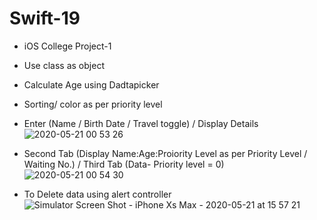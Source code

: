 # Swift-19
- iOS College Project-1
- Use class as object
- Calculate Age using Dadtapicker
- Sorting/ color as per priority level


- Enter (Name / Birth Date / Travel toggle) / Display Details
![2020-05-21 00 53 26](https://user-images.githubusercontent.com/31506459/82598256-5bfe6180-9b78-11ea-83b1-7bc1b6db808f.png)


- Second Tab (Display Name:Age:Proiority Level as per Priority Level / Waiting No.) / Third Tab (Data- Priority level = 0)
![2020-05-21 00 54 30](https://user-images.githubusercontent.com/31506459/82598571-e0e97b00-9b78-11ea-89aa-2b66674a0291.png)


- To Delete data using alert controller
![Simulator Screen Shot - iPhone Xs Max - 2020-05-21 at 15 57 21](https://user-images.githubusercontent.com/31506459/82600487-fdd37d80-9b7b-11ea-8fdb-5f7970ce30ff.png)
